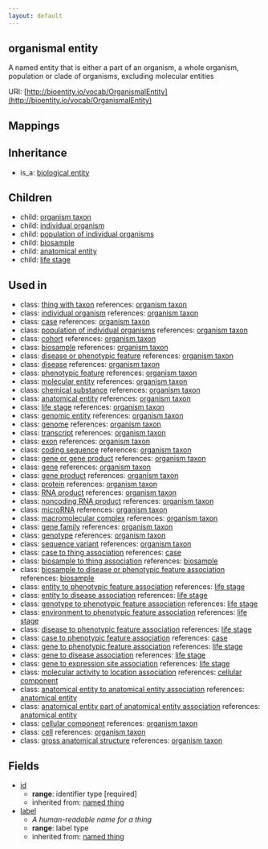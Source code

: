 ```yaml
---
layout: default
---
```


## organismal entity


A named entity that is either a part of an organism, a whole organism, population or clade of organisms, excluding molecular entities

URI: [http://bioentity.io/vocab/OrganismalEntity](http://bioentity.io/vocab/OrganismalEntity)
## Mappings


## Inheritance

 *  is_a: [biological entity](BiologicalEntity.html)

## Children

 *  child: [organism taxon](OrganismTaxon.html)
 *  child: [individual organism](IndividualOrganism.html)
 *  child: [population of individual organisms](PopulationOfIndividualOrganisms.html)
 *  child: [biosample](Biosample.html)
 *  child: [anatomical entity](AnatomicalEntity.html)
 *  child: [life stage](LifeStage.html)

## Used in

 *  class: [thing with taxon](ThingWithTaxon.html) references: [organism taxon](OrganismTaxon.html)
 *  class: [individual organism](IndividualOrganism.html) references: [organism taxon](OrganismTaxon.html)
 *  class: [case](Case.html) references: [organism taxon](OrganismTaxon.html)
 *  class: [population of individual organisms](PopulationOfIndividualOrganisms.html) references: [organism taxon](OrganismTaxon.html)
 *  class: [cohort](Cohort.html) references: [organism taxon](OrganismTaxon.html)
 *  class: [biosample](Biosample.html) references: [organism taxon](OrganismTaxon.html)
 *  class: [disease or phenotypic feature](DiseaseOrPhenotypicFeature.html) references: [organism taxon](OrganismTaxon.html)
 *  class: [disease](Disease.html) references: [organism taxon](OrganismTaxon.html)
 *  class: [phenotypic feature](PhenotypicFeature.html) references: [organism taxon](OrganismTaxon.html)
 *  class: [molecular entity](MolecularEntity.html) references: [organism taxon](OrganismTaxon.html)
 *  class: [chemical substance](ChemicalSubstance.html) references: [organism taxon](OrganismTaxon.html)
 *  class: [anatomical entity](AnatomicalEntity.html) references: [organism taxon](OrganismTaxon.html)
 *  class: [life stage](LifeStage.html) references: [organism taxon](OrganismTaxon.html)
 *  class: [genomic entity](GenomicEntity.html) references: [organism taxon](OrganismTaxon.html)
 *  class: [genome](Genome.html) references: [organism taxon](OrganismTaxon.html)
 *  class: [transcript](Transcript.html) references: [organism taxon](OrganismTaxon.html)
 *  class: [exon](Exon.html) references: [organism taxon](OrganismTaxon.html)
 *  class: [coding sequence](CodingSequence.html) references: [organism taxon](OrganismTaxon.html)
 *  class: [gene or gene product](GeneOrGeneProduct.html) references: [organism taxon](OrganismTaxon.html)
 *  class: [gene](Gene.html) references: [organism taxon](OrganismTaxon.html)
 *  class: [gene product](GeneProduct.html) references: [organism taxon](OrganismTaxon.html)
 *  class: [protein](Protein.html) references: [organism taxon](OrganismTaxon.html)
 *  class: [RNA product](RnaProduct.html) references: [organism taxon](OrganismTaxon.html)
 *  class: [noncoding RNA product](NoncodingRnaProduct.html) references: [organism taxon](OrganismTaxon.html)
 *  class: [microRNA](Microrna.html) references: [organism taxon](OrganismTaxon.html)
 *  class: [macromolecular complex](MacromolecularComplex.html) references: [organism taxon](OrganismTaxon.html)
 *  class: [gene family](GeneFamily.html) references: [organism taxon](OrganismTaxon.html)
 *  class: [genotype](Genotype.html) references: [organism taxon](OrganismTaxon.html)
 *  class: [sequence variant](SequenceVariant.html) references: [organism taxon](OrganismTaxon.html)
 *  class: [case to thing association](CaseToThingAssociation.html) references: [case](Case.html)
 *  class: [biosample to thing association](BiosampleToThingAssociation.html) references: [biosample](Biosample.html)
 *  class: [biosample to disease or phenotypic feature association](BiosampleToDiseaseOrPhenotypicFeatureAssociation.html) references: [biosample](Biosample.html)
 *  class: [entity to phenotypic feature association](EntityToPhenotypicFeatureAssociation.html) references: [life stage](LifeStage.html)
 *  class: [entity to disease association](EntityToDiseaseAssociation.html) references: [life stage](LifeStage.html)
 *  class: [genotype to phenotypic feature association](GenotypeToPhenotypicFeatureAssociation.html) references: [life stage](LifeStage.html)
 *  class: [environment to phenotypic feature association](EnvironmentToPhenotypicFeatureAssociation.html) references: [life stage](LifeStage.html)
 *  class: [disease to phenotypic feature association](DiseaseToPhenotypicFeatureAssociation.html) references: [life stage](LifeStage.html)
 *  class: [case to phenotypic feature association](CaseToPhenotypicFeatureAssociation.html) references: [case](Case.html)
 *  class: [gene to phenotypic feature association](GeneToPhenotypicFeatureAssociation.html) references: [life stage](LifeStage.html)
 *  class: [gene to disease association](GeneToDiseaseAssociation.html) references: [life stage](LifeStage.html)
 *  class: [gene to expression site association](GeneToExpressionSiteAssociation.html) references: [life stage](LifeStage.html)
 *  class: [molecular activity to location association](MolecularActivityToLocationAssociation.html) references: [cellular component](CellularComponent.html)
 *  class: [anatomical entity to anatomical entity association](AnatomicalEntityToAnatomicalEntityAssociation.html) references: [anatomical entity](AnatomicalEntity.html)
 *  class: [anatomical entity part of anatomical entity association](AnatomicalEntityPartOfAnatomicalEntityAssociation.html) references: [anatomical entity](AnatomicalEntity.html)
 *  class: [cellular component](CellularComponent.html) references: [organism taxon](OrganismTaxon.html)
 *  class: [cell](Cell.html) references: [organism taxon](OrganismTaxon.html)
 *  class: [gross anatomical structure](GrossAnatomicalStructure.html) references: [organism taxon](OrganismTaxon.html)

## Fields

 * [id](id.html)
    * __range__: identifier type [required]
    * inherited from: [named thing](NamedThing.html)
 * [label](label.html)
    * _A human-readable name for a thing_
    * __range__: label type
    * inherited from: [named thing](NamedThing.html)
